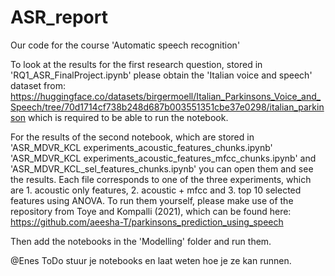 # ASR_report
Our code for the course 'Automatic speech recognition'

To look at the results for the first research question, stored in 'RQ1_ASR_FinalProject.ipynb' please obtain the 'Italian voice and speech' dataset from: https://huggingface.co/datasets/birgermoell/Italian_Parkinsons_Voice_and_Speech/tree/70d1714cf738b248d687b003551351cbe37e0298/italian_parkinson
which is required to be able to run the notebook.

For the results of the second notebook, which are stored in
'ASR_MDVR_KCL experiments_acoustic_features_chunks.ipynb'
'ASR_MDVR_KCL experiments_acoustic_features_mfcc_chunks.ipynb' and 
'ASR_MDVR_KCL_sel_features_chunks.ipynb' you can open them and see the results. 
Each file corresponds to one of the three experiments, which are 1. acoustic only features, 2. acoustic + mfcc and 3. top 10 selected features using ANOVA. To run them yourself, please make use of the repository from Toye and Kompalli (2021), which can be found here: https://github.com/aeesha-T/parkinsons_prediction_using_speech

Then add the notebooks in the 'Modelling' folder and run them.


@Enes ToDo
stuur je notebooks en laat weten hoe je ze kan runnen.
